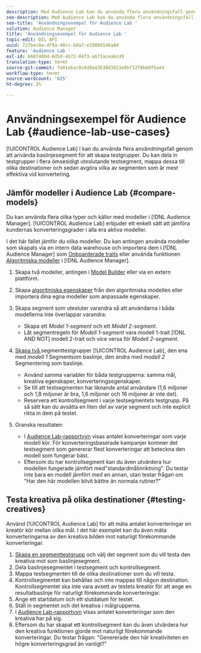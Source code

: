 ```yaml
---
description: Med Audience Lab kan du använda flera användningsfall genom att använda baslinjesegment för att skapa testgrupper. Du kan dela in testgrupper i flera ömsesidigt uteslutande testsegment, mappa dessa till olika destinationer och sedan avgöra vilka av segmenten som är mest effektiva vid konvertering.
seo-description: Med Audience Lab kan du använda flera användningsfall genom att använda baslinjesegment för att skapa testgrupper. Du kan dela in testgrupper i flera ömsesidigt uteslutande testsegment, mappa dessa till olika destinationer och sedan avgöra vilka av segmenten som är mest effektiva vid konvertering.
seo-title: 'Användningsexempel för Audience Lab '
solution: Audience Manager
title: 'Användningsexempel för Audience Lab '
topic-edit: DIL API
uuid: 727bec8a-df9a-40cc-b8a7-e1980d146a84
feature: 'Audience Lab '
exl-id: b68f48bd-0d5d-4b72-84f3-a6f3acea6c49
translation-type: tm+mt
source-git-commit: fe01ebac8c0d0ad3630d3853e0bf32f0b00f6a44
workflow-type: tm+mt
source-wordcount: '625'
ht-degree: 2%

---
```


# Användningsexempel för Audience Lab {#audience-lab-use-cases}

[!UICONTROL Audience Lab] I kan du använda flera användningsfall genom att använda baslinjesegment för att skapa testgrupper. Du kan dela in testgrupper i flera ömsesidigt uteslutande testsegment, mappa dessa till olika destinationer och sedan avgöra vilka av segmenten som är mest effektiva vid konvertering.

## Jämför modeller i Audience Lab {#compare-models}

Du kan använda flera olika typer och källor med modeller i [!DNL Audience Manager]. [!UICONTROL Audience Lab] erbjuder ett enkelt sätt att jämföra kundernas konverteringsgrader i alla era aktiva modeller.

<!-- audience-lab-compare-models.xml -->

I det här fallet jämför du olika modeller. Du kan antingen använda modeller som skapats via en intern data warehouse och importera dem i [!DNL Audience Manager] som [Onboarderade traits](../../features/traits/create-onboarded-rule-based-traits.md#create-rules-based-or-onboarded-traits) eller använda funktionen [Algoritmiska modeller](../../features/algorithmic-models/understanding-models.md) i [!DNL Audience Manager].

1. Skapa två modeller, antingen i [Model Builder](../../features/algorithmic-models/create-model.md) eller via en extern plattform.
1. Skapa [algoritmiska egenskaper](../../features/traits/create-algorithmic-traits.md) från den algoritmiska modellen eller importera dina egna modeller som anpassade egenskaper.
1. Skapa segment som utesluter varandra så att användarna i båda modellerna inte överlappar varandra:

   * Skapa ett *Model 1-segment* och ett *Model 2-segment*.
   * Låt segmentregeln för *Modell 1-segment* vara modell 1-trait [!DNL AND NOT] modell 2-trait och vice versa för *Modell 2-segment*.

1. [Skapa två ](../../features/audience-lab/audience-lab-manage-test-groups.md#create-test-groups) segmenttestgrupper  [!UICONTROL Audience Lab], den ena med  *modell 1* Segmentsom baslinje, den andra med  *modell 2* Segmentering som baslinje.

   * Använd samma variabler för båda testgrupperna: samma mål, kreativa egenskaper, konverteringsegenskaper.
   * Se till att testsegmenten har liknande antal användare (1,6 miljoner och 1,8 miljoner är bra, 1,6 miljoner och 16 miljoner är inte det).
   * Reservera ett kontrollsegment i varje testsegmentets testgrupp. På så sätt kan du avsätta en liten del av varje segment och inte explicit rikta in dem på testet.

1. Granska resultaten:

   * I [Audience Lab-rapportvyn](../../features/audience-lab/audience-lab-reporting-view.md) visas antalet konverteringar som varje modell kör. För konverteringsbaserade kampanjer kommer det testsegment som genererar flest konverteringar att beteckna den modell som fungerar bäst.
   * Eftersom du har kontrollsegment kan du även utvärdera hur modellen fungerade jämfört med&quot;standardmålinriktning&quot;. Du testar inte bara en modell jämfört med en annan, utan testar frågan om &quot;Har den här modellen blivit bättre än normala rutiner?&quot;

## Testa kreativa på olika destinationer {#testing-creatives}

<!-- audience-lab-creatives-across-destinations.xml -->

Använd [!UICONTROL Audience Lab] för att mäta antalet konverteringar en kreatör kör mellan olika mål. I det här exemplet kan du även mäta konverteringarna av den kreativa bilden mot naturligt förekommande konverteringar.

1. [Skapa en segmenttestgrupp](../../features/audience-lab/audience-lab-manage-test-groups.md#create-test-groups) och välj det segment som du vill testa den kreativa mot som baslinjesegment.
1. Dela baslinjesegmentet i testsegment och kontrollsegment.
1. Mappa testsegmenten till de olika destinationer som du vill testa.
1. Kontrollsegmentet kan behållas och inte mappas till någon destination. Kontrollsegmentet ska inte vara avsett av testets kreatör för att ange en resultatbaslinje för naturligt förekommande konverteringar.
1. Ange ett startdatum och ett slutdatum för testet.
1. Ställ in segmentet och det kreativa i målgrupperna.
1. I [Audience Lab-rapportvyn](../../features/audience-lab/audience-lab-reporting-view.md) visas antalet konverteringar som den kreativa har på sig.
1. Eftersom du har skapat ett kontrollsegment kan du även utvärdera hur den kreativa funktionen gjorde mot naturligt förekommande konverteringar. Du testar frågan: &quot;Genererade den här kreativiteten en högre konverteringsgrad än vanligt?&quot;
